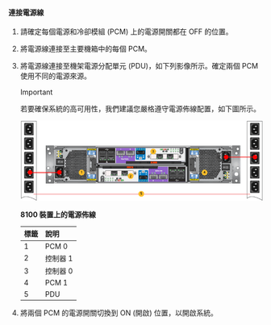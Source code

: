 <!--author=alkohli last changed: 9/16/15-->

#### 連接電源線
1. 請確定每個電源和冷卻模組 (PCM) 上的電源開關都在 OFF 的位置。
2. 將電源線連接至主要機箱中的每個 PCM。
3. 將電源線連接至機架電源分配單元 (PDU)，如下列影像所示。確定兩個 PCM 使用不同的電源來源。
   
   > [!IMPORTANT]
   > 若要確保系統的高可用性，我們建議您嚴格遵守電源佈線配置，如下圖所示。
   > 
   > 
   
    ![為您的 2U 裝置進行電源佈線](./media/storsimple-cable-8100-for-power/HCSCableYour2UDeviceforPower.png)
   
    **8100 裝置上的電源佈線**
   
   | 標籤 | 說明 |
   |:--- |:--- |
   | 1 |PCM 0 |
   | 2 |控制器 1 |
   | 3 |控制器 0 |
   | 4 |PCM 1 |
   | 5 |PDU |
4. 將兩個 PCM 的電源開關切換到 ON (開啟) 位置，以開啟系統。

<!---HONumber=Oct15_HO3-->